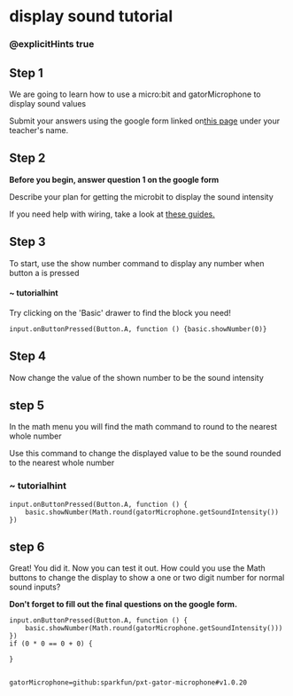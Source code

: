 # display sound tutorial
### @explicitHints true
 
## Step 1
 
We are going to learn how to use a micro:bit and gatorMicrophone to display sound values
 
Submit your answers using the google form linked on[this page](https://schoolwidelabs.github.io/sensor-immersion/assessments/Lesson2/sound_assessment.html) under your teacher's name. 
 
## Step 2
 
**Before you begin, answer question 1 on the google form**
 
Describe your plan for getting the microbit to display the sound intensity
 
If you need help with wiring, take a look at [these guides.](https://docs.google.com/document/d/1KrhVLl_owwXz_xAVbcIEAG9O5N4wdBY3mjd-GX34Bag/edit?usp=sharing)
 
## Step 3
 
To start, use the show number command to display any number when button a is pressed
 
#### ~ tutorialhint
Try clicking on the 'Basic' drawer to find the block you need!
 
```blocks
input.onButtonPressed(Button.A, function () {basic.showNumber(0)}
```
 
## Step 4
 
Now change the value of the shown number to be the sound intensity
 
 
## step 5 
 
In the math menu you will find the math command to round to the nearest whole number
 
Use this command to change the displayed value to be the sound rounded to the nearest whole number
 
### ~ tutorialhint
```blocks
input.onButtonPressed(Button.A, function () {
    basic.showNumber(Math.round(gatorMicrophone.getSoundIntensity())
})
```
 
## step 6
Great! You did it. Now you can test it out. How could you use the Math buttons to change the display to show a one or two digit number for normal sound inputs?
 
**Don't forget to fill out the final questions on the google form.**
 
```ghost
input.onButtonPressed(Button.A, function () {
    basic.showNumber(Math.round(gatorMicrophone.getSoundIntensity()))
})
if (0 * 0 == 0 + 0) {
    
}
 
```
 
```package
gatorMicrophone=github:sparkfun/pxt-gator-microphone#v1.0.20
```
